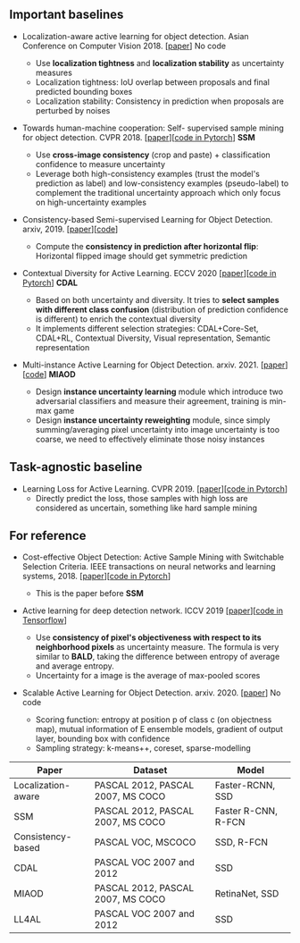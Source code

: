 
## Important baselines
- Localization-aware active learning for object detection. Asian Conference on Computer Vision 2018. [[paper](https://arxiv.org/pdf/1801.05124.pdf)] No code
    - Use **localization tightness** and **localization stability** as uncertainty measures
    - Localization tightness: IoU overlap between proposals and final predicted bounding boxes 
    - Localization stability: Consistency in prediction when proposals are perturbed by noises 
     
- Towards human-machine cooperation: Self- supervised sample mining for object detection. CVPR 2018. [[paper](https://arxiv.org/pdf/1803.09867.pdf)][[code in Pytorch](https://github.com/yanxp/SSM-Pytorch)] **SSM**
   - Use **cross-image consistency** (crop and paste) + classification confidence to measure uncertainty
   - Leverage both high-consistency examples (trust the model's prediction as label) and low-consistency examples (pseudo-label) to complement the traditional uncertainty approach which only focus on high-uncertainty examples 

- Consistency-based Semi-supervised Learning for Object Detection. arxiv, 2019. [[paper](https://openreview.net/pdf?id=BkgHgrSxIr)][[code](https://github.com/soo89/CSD-SSD)]
   - Compute the **consistency in prediction after horizontal flip**: Horizontal flipped image should get symmetric prediction 

- Contextual Diversity for Active Learning. ECCV 2020 [[paper](https://arxiv.org/pdf/2008.05723.pdf)][[code in Pytorch](https://github.com/sharat29ag/CDAL)] **CDAL**
  - Based on both uncertainty and diversity. It tries to **select samples with different class confusion** (distribution of prediction confidence is different) to enrich the contextual diversity
   - It implements different selection strategies: CDAL+Core-Set, CDAL+RL, Contextual Diversity, Visual representation, Semantic representation
   
- Multi-instance Active Learning for Object Detection. arxiv. 2021. [[paper](https://arxiv.org/pdf/2104.02324.pdf)][[code](https://github.com/yuantn/MI-AOD)] **MIAOD**
   - Design **instance uncertainty learning** module which introduce two adversarial classifiers and measure their agreement, training is min-max game
   - Design **instance uncertainty reweighting** module, since simply summing/averaging pixel uncertainty into image uncertainty is too coarse, we need to effectively eliminate those noisy instances 

## Task-agnostic baseline
   
- Learning Loss for Active Learning. CVPR 2019. [[paper](https://arxiv.org/pdf/1905.03677.pdf)][[code in Pytorch](https://github.com/Mephisto405/Learning-Loss-for-Active-Learning)]
   - Directly predict the loss, those samples with high loss are considered as uncertain, something like hard sample mining 
   
## For reference

- Cost-effective Object Detection: Active Sample Mining with Switchable Selection Criteria.  IEEE transactions on neural networks and learning systems, 2018. [[paper](https://arxiv.org/pdf/1807.00147.pdf)][[code in Pytorch](https://github.com/yanxp/ASM-Pytorch)]
   - This is the paper before **SSM**

- Active learning for deep detection network. ICCV 2019 [[paper](https://arxiv.org/pdf/1911.09168.pdf)][[code in Tensorflow](https://gitlab.com/haghdam/deep_active_learning/-/tree/master)]
   - Use **consistency of pixel's objectiveness with respect to its neighborhood pixels** as uncertainty measure. The formula is very similar to **BALD**, taking the difference between entropy of average and average entropy. 
   - Uncertainty for a image is the average of max-pooled scores

- Scalable Active Learning for Object Detection. arxiv. 2020. [[paper](https://arxiv.org/pdf/2004.04699.pdf)] No code
   - Scoring function: entropy at position p of class c (on objectness map), mutual information of E ensemble models, gradient of output layer, bounding box with confidence
   - Sampling strategy: k-means++, coreset, sparse-modelling


| Paper  | Dataset | Model |
| ------------- | ------------- | ------------- |
| Localization-aware  | PASCAL 2012, PASCAL 2007, MS COCO | Faster-RCNN, SSD |
| SSM  | PASCAL 2012, PASCAL 2007, MS COCO | Faster R-CNN, R-FCN |
| Consistency-based | PASCAL VOC, MSCOCO | SSD, R-FCN |
| CDAL | PASCAL VOC 2007 and 2012 | SSD |
| MIAOD | PASCAL 2012, PASCAL 2007, MS COCO | RetinaNet, SSD |
| LL4AL | PASCAL VOC 2007 and 2012 | SSD |
